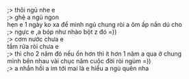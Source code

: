 ;> thôi ngủ nhe e<br>
;> ghệ a ngủ ngon<br>
hẹn e 1 ngày ko xa để mình ngủ chung ròi a ôm ấp nắn dú cho<br>
;> ngực e ,a bóp như nhào bột z đó =))<br>
;> cơm nước chưa e<br>
tắm rửa ròi chưa e<br>
;> thì cho 2 năm đó nếu ổn hơn thì ít hơn 1 năm a qua ở chung<br>
mình bên nhau vài chục năm cuộc đời ròi ngủm =))<br>
;> a nhắn hồi a im tới mai là e hiểu a ngủ quên nha
